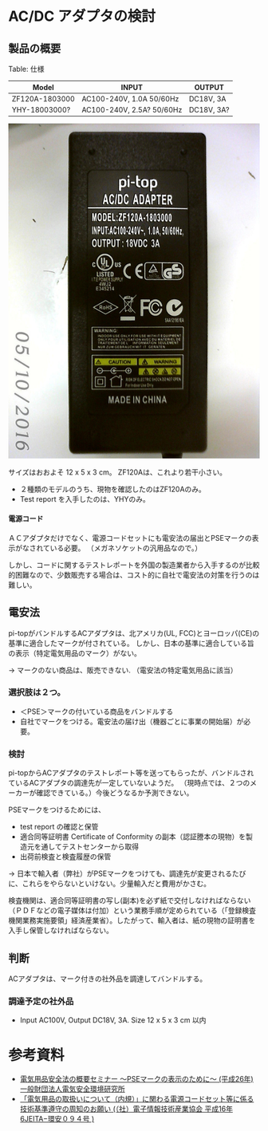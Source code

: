 # AC/DC アダプタの検討

## 製品の概要

Table: 仕様

| Model          | INPUT                  |OUTPUT    |
|----------------|------------------------|----------|
| ZF120A-1803000 |AC100-240V, 1.0A 50/60Hz|DC18V, 3A |
| YHY-18003000?   |AC100-240V, 2.5A? 50/60Hz|DC18V, 3A? |

![ZF120A-1803000](./zf120A.png)

サイズはおおよそ 12 x 5 x 3 cm。 ZF120Aは、これより若干小さい。

* ２種類のモデルのうち、現物を確認したのはZF120Aのみ。
* Test report を入手したのは、YHYのみ。

#### 電源コード

ＡＣアダプタだけでなく、電源コードセットにも電安法の届出とPSEマークの表示がなされている必要。
（メガネソケットの汎用品なので。）

しかし、コードに関するテストレポートを外国の製造業者から入手するのが比較的困難なので、少数販売する場合は、コスト的に自社で電安法の対策を行うのは難しい。


## 電安法

pi-topがバンドルするACアダプタは、北アメリカ(UL, FCC)とヨーロッパ(CE)の基準に適合したマークが付されている。
しかし、日本の基準に適合している旨の表示（特定電気用品の<PSE>マーク）がない。

→ <PSE>マークのない商品は、販売できない. （電安法の特定電気用品に該当）

### 選択肢は２つ。

* ＜PSE＞マークの付いている商品をバンドルする
* 自社で<PSE>マークをつける。電安法の届け出（機器ごとに事業の開始届）が必要。

### 検討

pi-topからACアダプタのテストレポート等を送ってもらったが、バンドルされているACアダプタの調達先が一定していないようだ。
（現時点では、２つのメーカーが確認できている。）今後どうなるか予測できない。

PSEマークをつけるためには、
* test report の確認と保管
* 適合同等証明書 Certificate of Conformity の副本（認証謄本の現物）を製造元を通してテストセンターから取得
* 出荷前検査と検査履歴の保管

→ 日本で輸入者（弊社）がPSEマークをつけても、調達先が変更されるたびに、これらをやらないといけない。少量輸入だと費用がかさむ。


検査機関は、適合同等証明書の写し(副本)を必ず紙で交付しなければならない（ＰＤＦなどの電子媒体は付加）という業務手順が定められている（「登録検査機関業務実施要領」経済産業省）。したがって、輸入者は、紙の現物の証明書を入手し保管しなければならない。


## 判断

ACアダプタは、<PSE>マーク付きの社外品を調達してバンドルする。

### 調達予定の社外品

* Input AC100V, Output DC18V, 3A. Size 12 x 5 x 3 cm 以内

# 参考資料

* [電気用品安全法の概要セミナー ～PSEマークの表示のために～ (平成26年) 一般財団法人電気安全環境研究所](http://www.jet.or.jp/common/data/new/semi_20140519_01.pdf)
* [「電気用品の取扱いについて（内規）」に関わる電源コードセット等に係る技術基準遵守の周知のお願い (（社）電子情報技術産業協会 平成16年 6JEITA−環安０９４号
)](http://home.jeita.or.jp/ite/itestc/data/jeita-naiki.pdf)
